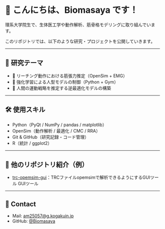 # 👋 こんにちは、Biomasaya です！

理系大学院生で、生体医工学や動作解析、筋骨格モデリングに取り組んでいます。

このリポジトリでは、以下のような研究・プロジェクトを公開していきます。

---

## 🔬 研究テーマ
- 💪 リーチング動作における筋張力推定（OpenSim + EMG）
- 🤖 強化学習による人型モデルの制御（Python + Gym）
- 🧠 人間の運動戦略を推定する逆最適化モデルの構築

---

## 🛠️ 使用スキル
- Python（PyQt / NumPy / pandas / matplotlib）
- OpenSim（動作解析 / 最適化 / CMC / RRA）
- Git & GitHub（研究記録・コード管理）
- R（統計 / ggplot2）

---

## 📂 他のリポジトリ紹介（例）
- [trc-opemsim-gui](https://github.com/Biomasaya/trc-analyzer-gui)：TRCファイルopemsimで解析できるようにするGUIツール
GUIツール

---

## 📝 Contact
- Mail: am25057@g.kogakuin.jp
- GitHub: [@Biomasaya](https://github.com/Biomasaya)

